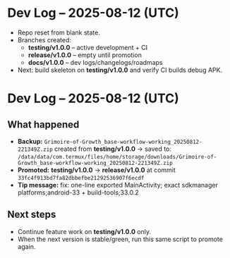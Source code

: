 # Dev Log – 2025-08-12 (UTC)

- Repo reset from blank state.
- Branches created:
  - **testing/v1.0.0** – active development + CI
  - **release/v1.0.0** – empty until promotion
  - **docs/v1.0.0** – dev logs/changelogs/roadmaps
- Next: build skeleton on **testing/v1.0.0** and verify CI builds debug APK.
# Dev Log – 2025-08-12 (UTC)

## What happened
- **Backup:** `Grimoire-of-Growth_base-workflow-working_20250812-221349Z.zip` created from **testing/v1.0.0** → saved to: `/data/data/com.termux/files/home/storage/downloads/Grimoire-of-Growth_base-workflow-working_20250812-221349Z.zip`
- **Promoted:** **testing/v1.0.0** → **release/v1.0.0** at commit `33fc4f913bd7fa82dbbefbe21292536907f6ecdf`
- **Tip message:** fix: one-line exported MainActivity; exact sdkmanager platforms;android-33 + build-tools;33.0.2

## Next steps
- Continue feature work on **testing/v1.0.0** only.
- When the next version is stable/green, run this same script to promote again.
